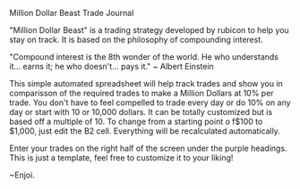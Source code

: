 Million Dollar Beast Trade Journal

"Million Dollar Beast" is a trading strategy developed by rubicon to help you stay on track. It is based on the philosophy of compounding interest. 

"Compound interest is the 8th wonder of the world. He who understands it... earns it; he who doesn't... pays it." ~ Albert Einstein

This simple automated spreadsheet will help track trades and show you in comparisson of the required trades to make a Million Dollars at 10% per trade. You don't have to feel compelled to trade every day or do 10% on any day or start with 10 or 10,000 dollars. It can be totally customized but is based off a multiple of 10. To change from a starting point o f$100 to $1,000, just edit the B2 cell. Everything will be recalculated automatically.

Enter your trades on the right half of the screen under the purple headings. This is just a template, feel free to customize it to your liking!

~Enjoi. 
